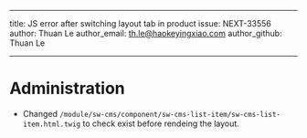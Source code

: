 ---
title: JS error after switching layout tab in product
issue: NEXT-33556
author: Thuan Le
author_email: th.le@haokeyingxiao.com
author_github: Thuan Le
___
# Administration
* Changed `/module/sw-cms/component/sw-cms-list-item/sw-cms-list-item.html.twig` to check exist before rendeing the layout.
